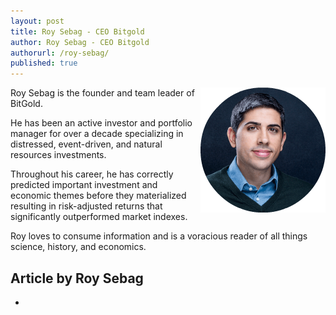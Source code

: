 ```yaml
---
layout: post
title: Roy Sebag - CEO Bitgold
author: Roy Sebag - CEO Bitgold
authorurl: /roy-sebag/
published: true
---
```


<img src="/images/roy-sebag.png" alt="Roy Sebag" align="right">
<p>Roy Sebag is the founder and team leader of BitGold.
<p>He has been an active investor and portfolio manager for over a decade specializing in distressed, event-driven, and natural resources investments.
<p>Throughout his career, he has correctly predicted important investment and economic themes before they materialized resulting in risk-adjusted returns that significantly outperformed market indexes.
<p>Roy loves to consume information and is a voracious reader of all things science, history, and economics.


## Article by Roy Sebag
<ul>
<li><a href="http://business.financialpost.com/investing/bitgold-begins-trading-on-tsx-venture-exchange-as-gold-transaction-platform-builds-momentum"></a></li>
</ul>